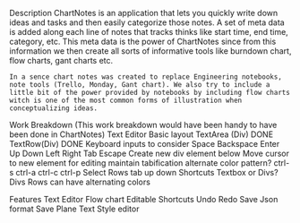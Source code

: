 Description
    ChartNotes is an application that lets you quickly write down ideas and tasks and then easily categorize those notes. A set of meta data is added along each line of notes that tracks thinks like start time, end time, category, etc. This meta data is the power of ChartNotes since from this information we then create all sorts of informative tools like burndown chart, flow charts, gant charts etc. 

    In a sence chart notes was created to replace Engineering notebooks, note tools (Trello, Monday, Gant chart). We also try to include a little bit of the power provided by notebooks by including flow charts witch is one of the most common forms of illustration when conceptualizing ideas.

Work Breakdown 
    (This work breakdown would have been handy to have been done in ChartNotes)
    Text Editor
        Basic layout
            TextArea (Div) DONE
            TextRow(Div) DONE
        Keyboard inputs to consider
            Space
            Backspace
            Enter
            Up Down
            Left Right
            Tab
            Escape
                Create new div element below
                Move cursor to new element for editing
                maintain tabification
                alternate color pattern?
            ctrl-s
            ctrl-a
            ctrl-c
            ctrl-p
            Select Rows
                tab
                up
                down
        Shortcuts
        Textbox or Divs?
            Divs
                Rows can have alternating colors

    

Features
    Text Editor
    Flow chart
    Editable Shortcuts
    Undo
    Redo
    Save Json format
    Save Plane Text
    Style editor



